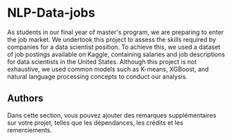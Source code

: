 # NLP-Data-jobs

As students in our final year of master's program, we are preparing to enter the job market. We undertook this project to assess the skills required by companies for a data scientist position. To achieve this, we used a dataset of job postings available on Kaggle, containing salaries and job descriptions for data scientists in the United States. Although this project is not exhaustive, we used common models such as K-means, XGBoost, and natural language processing concepts to conduct our analysis.

## Authors

Dans cette section, vous pouvez ajouter des remarques supplémentaires sur votre projet, telles que les dépendances, les crédits et les remerciements.
